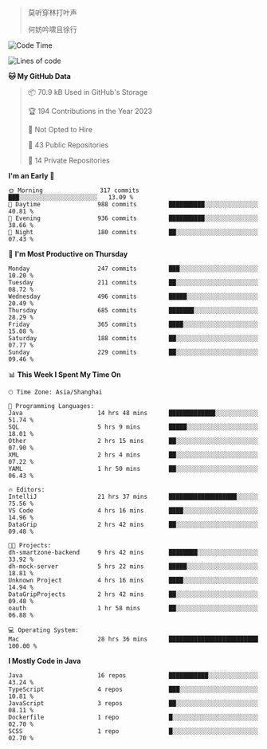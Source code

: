> 莫听穿林打叶声
> 
> 何妨吟啸且徐行

<!-- ![Github Stats](https://github-readme-stats.vercel.app/api?username=catch6&count_private=true&show_icons=true&theme=gruvbox) -->

<!-- ![Top Langs](https://github-readme-stats.vercel.app/api/top-langs/?username=catch6&layout=compact) -->

<!--START_SECTION:waka-->
![Code Time](http://img.shields.io/badge/Code%20Time-192%20hrs%2059%20mins-blue)

![Lines of code](https://img.shields.io/badge/From%20Hello%20World%20I%27ve%20Written-9.3%20million%20lines%20of%20code-blue)

**🐱 My GitHub Data** 

> 📦 70.9 kB Used in GitHub's Storage 
 > 
> 🏆 194 Contributions in the Year 2023
 > 
> 🚫 Not Opted to Hire
 > 
> 📜 43 Public Repositories 
 > 
> 🔑 14 Private Repositories 
 > 
**I'm an Early 🐤** 

```text
🌞 Morning                317 commits         ███░░░░░░░░░░░░░░░░░░░░░░   13.09 % 
🌆 Daytime                988 commits         ██████████░░░░░░░░░░░░░░░   40.81 % 
🌃 Evening                936 commits         ██████████░░░░░░░░░░░░░░░   38.66 % 
🌙 Night                  180 commits         ██░░░░░░░░░░░░░░░░░░░░░░░   07.43 % 
```
📅 **I'm Most Productive on Thursday** 

```text
Monday                   247 commits         ███░░░░░░░░░░░░░░░░░░░░░░   10.20 % 
Tuesday                  211 commits         ██░░░░░░░░░░░░░░░░░░░░░░░   08.72 % 
Wednesday                496 commits         █████░░░░░░░░░░░░░░░░░░░░   20.49 % 
Thursday                 685 commits         ███████░░░░░░░░░░░░░░░░░░   28.29 % 
Friday                   365 commits         ████░░░░░░░░░░░░░░░░░░░░░   15.08 % 
Saturday                 188 commits         ██░░░░░░░░░░░░░░░░░░░░░░░   07.77 % 
Sunday                   229 commits         ██░░░░░░░░░░░░░░░░░░░░░░░   09.46 % 
```


📊 **This Week I Spent My Time On** 

```text
🕑︎ Time Zone: Asia/Shanghai

💬 Programming Languages: 
Java                     14 hrs 48 mins      █████████████░░░░░░░░░░░░   51.74 % 
SQL                      5 hrs 9 mins        █████░░░░░░░░░░░░░░░░░░░░   18.01 % 
Other                    2 hrs 15 mins       ██░░░░░░░░░░░░░░░░░░░░░░░   07.90 % 
XML                      2 hrs 4 mins        ██░░░░░░░░░░░░░░░░░░░░░░░   07.22 % 
YAML                     1 hr 50 mins        ██░░░░░░░░░░░░░░░░░░░░░░░   06.43 % 

🔥 Editors: 
IntelliJ                 21 hrs 37 mins      ███████████████████░░░░░░   75.56 % 
VS Code                  4 hrs 16 mins       ████░░░░░░░░░░░░░░░░░░░░░   14.96 % 
DataGrip                 2 hrs 42 mins       ██░░░░░░░░░░░░░░░░░░░░░░░   09.48 % 

🐱‍💻 Projects: 
dh-smartzone-backend     9 hrs 42 mins       ████████░░░░░░░░░░░░░░░░░   33.92 % 
dh-mock-server           5 hrs 22 mins       █████░░░░░░░░░░░░░░░░░░░░   18.81 % 
Unknown Project          4 hrs 16 mins       ████░░░░░░░░░░░░░░░░░░░░░   14.94 % 
DataGripProjects         2 hrs 42 mins       ██░░░░░░░░░░░░░░░░░░░░░░░   09.48 % 
oauth                    1 hr 58 mins        ██░░░░░░░░░░░░░░░░░░░░░░░   06.88 % 

💻 Operating System: 
Mac                      28 hrs 36 mins      █████████████████████████   100.00 % 
```

**I Mostly Code in Java** 

```text
Java                     16 repos            ███████████░░░░░░░░░░░░░░   43.24 % 
TypeScript               4 repos             ███░░░░░░░░░░░░░░░░░░░░░░   10.81 % 
JavaScript               3 repos             ██░░░░░░░░░░░░░░░░░░░░░░░   08.11 % 
Dockerfile               1 repo              █░░░░░░░░░░░░░░░░░░░░░░░░   02.70 % 
SCSS                     1 repo              █░░░░░░░░░░░░░░░░░░░░░░░░   02.70 % 
```




<!--END_SECTION:waka-->
